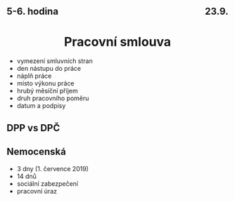 ## <div style="display: flex; justify-content: space-between;"><div>5-6. hodina</div><div>23.9.</div></div>
# <div style="text-align: center">Pracovní smlouva</div>

- vymezení smluvních stran
- den nástupu do práce
- náplň práce
- místo výkonu práce
- hrubý měsíční příjem
- druh pracovního poměru
- datum a podpisy

## DPP vs DPČ

## Nemocenská
- 3 dny (1. července 2019)
- 14 dnů
- sociální zabezpečení
- pracovní úraz